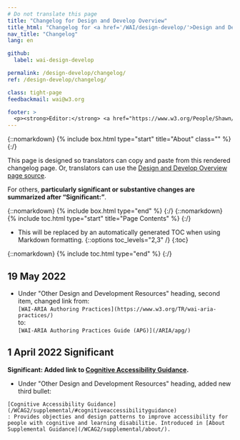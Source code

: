 ```yaml
---
# Do not translate this page
title: "Changelog for Design and Develop Overview"
title_html: "Changelog for <a href='/WAI/design-develop/'>Design and Develop Overview</a>"
nav_title: "Changelog"
lang: en

github:
  label: wai-design-develop

permalink: /design-develop/changelog/
ref: /design-develop/changelog/

class: tight-page
feedbackmail: wai@w3.org

footer: >
  <p><strong>Editor:</strong> <a href="https://www.w3.org/People/Shawn/">Shawn Lawton Henry</a>.</p>
---
```


{::nomarkdown}
{% include box.html type="start" title="About" class="" %}
{:/}

This page is designed so translators can copy and paste from this rendered changelog page. Or, translators can use the [Design and Develop Overview page source](https://raw.githubusercontent.com/w3c/wai-website/master/pages/wai-design-develop-overview/index.md).

For others, **particularly significant or substantive changes are summarized after “Significant:”**.

{::nomarkdown}
{% include box.html type="end" %}
{:/}
{::nomarkdown}
{% include toc.html type="start" title="Page Contents" %}
{:/}

- This will be replaced by an automatically generated TOC when using Markdown formatting.
{::options toc_levels="2,3" /}
{:toc}

{::nomarkdown}
{% include toc.html type="end" %}
{:/}

## 19 May 2022
* Under "Other Design and Development Resources" heading, second item, changed link from:<br>`[WAI-ARIA Authoring Practices](https://www.w3.org/TR/wai-aria-practices/)`<br>to:<br>`[WAI-ARIA Authoring Practices Guide (APG)](/ARIA/apg/)`

## 1 April 2022 Significant
**Significant: Added link to [Cognitive Accessibility Guidance](/WCAG2/supplemental/#cognitiveaccessibilityguidance).**

* Under "Other Design and Development Resources" heading, added new third bullet:

 `[Cognitive Accessibility Guidance](/WCAG2/supplemental/#cognitiveaccessibilityguidance)`<br>
 `: Provides objecties and design patterns to improve accessibility for people with cognitive and learning disabilitie. Introduced in [About Supplemental Guidance](/WCAG2/supplemental/about/).`<br>
